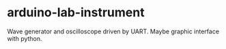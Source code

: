 # arduino-lab-instrument
Wave generator and oscilloscope driven by UART. Maybe graphic interface with python. 

